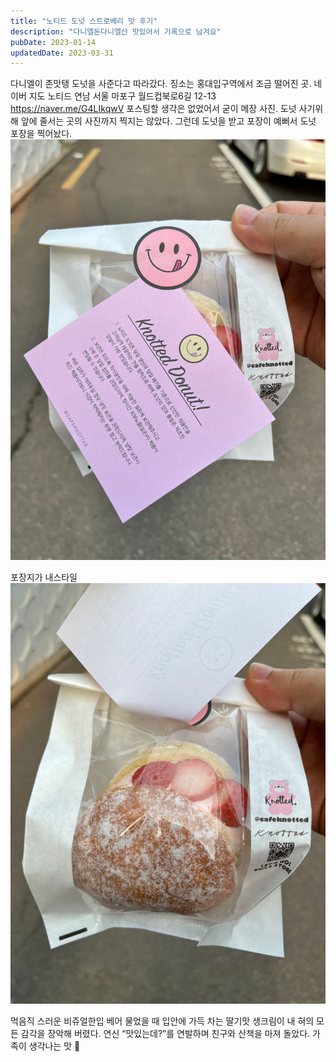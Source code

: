 ```yaml
---
title: "노티드 도넛 스트로베리 맛 후기"
description: "다니엘돈다니엘산 맛있어서 기록으로 남겨요"
pubDate: 2023-01-14
updatedDate: 2023-03-31
---
```


다니엘이 존맛탱 도넛을 사준다고 따라갔다. 징소는 홍대입구역에서 조금 떨어진 곳.
네이버 지도
노티드 연남
서울 마포구 월드컵북로6길 12-13
https://naver.me/G4LIkqwV
포스팅할 생각은 없었어서 굳이 메장 사진. 도넛 사기위해 앞에 줄서는 곳의 사진까지 찍지는 않았다. 그런데 도넛을 받고 포장이 예뻐서 도넛 포장을 찍어놨다.
![포장지가 내스타일](/content/images/2023/01/EFD4E3D5-D1D1-47B0-9B34-8BE0B6BA2DED.jpeg)

포장지가 내스타일![먹음직 스러운 비쥬얼](/content/images/2023/01/17C268F6-A159-42A2-97CF-D1F4648A52E1.jpeg)

먹음직 스러운 비쥬얼한입 베어 물었을 때 입안에 가득 차는 딸기맛 생크림이 내 혀의 모든 감각을 장악해 버렸다. 연신 “맛있는데?”를 연발하며 친구와 산책을 마져 돌았다.
가족이 생각나는 맛 👅